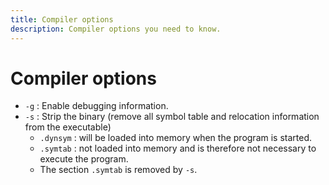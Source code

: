 ```yaml
---
title: Compiler options
description: Compiler options you need to know. 
---
```


# Compiler options

- `-g` : Enable debugging information.
- `-s` : Strip the binary (remove all symbol table and relocation information from the executable)
    - `.dynsym` : will be loaded into memory when the program is started.
    - `.symtab` : not loaded into memory and is therefore not necessary to execute the program.
    - The section `.symtab` is removed by `-s`.

